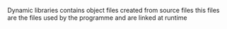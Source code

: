 Dynamic libraries contains object files created from source files
this files are the files used by the programme and are linked at runtime
